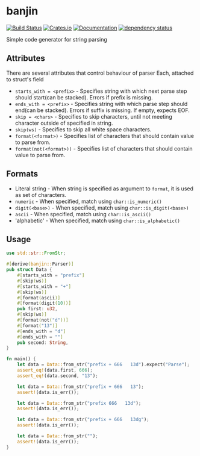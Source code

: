 # banjin

[![Build Status](https://travis-ci.org/DoumanAsh/banjin?branch=master)](https://travis-ci.org/DoumanAsh/banjin)
[![Crates.io](https://img.shields.io/crates/v/banjin.svg)](https://crates.io/crates/banjin)
[![Documentation](https://docs.rs/banjin/badge.svg)](https://docs.rs/crate/banjin/)
[![dependency status](https://deps.rs/repo/github/DoumanAsh/banjin/status.svg)](https://deps.rs/repo/github/DoumanAsh/banjin)

Simple code generator for string parsing

## Attributes

There are several attributes that control behaviour of parser
Each, attached to struct's field

- `starts_with = <prefix>` - Specifies string with which next parse step should start(can be stacked). Errors if prefix is missing.
- `ends_with = <prefix>` - Specifies string with which parse step should end(can be stacked). Errors if suffix is missing. If empty, expects EOF.
- `skip = <chars>` - Specifies to skip characters, until not meeting character outside of specified in string.
- `skip(ws)` - Specifies to skip all white space characters.
- `format(<format>)` - Specifies list of characters that should contain value to parse from.
- `format(not(<format>))` - Specifies list of characters that should contain value to parse from.

## Formats

- Literal string - When string is specified as argument to `format`, it is used as set of characters.
- `numeric` - When specified, match using `char::is_numeric()`
- `digit(<base>)` - When specified, match using `char::is_digit(<base>)`
- `ascii` - When specified, match using `char::is_ascii()`
- 'alphabetic' - When specified, match using `char::is_alphabetic()`

## Usage

```rust
use std::str::FromStr;

#[derive(banjin::Parser)]
pub struct Data {
    #[starts_with = "prefix"]
    #[skip(ws)]
    #[starts_with = "+"]
    #[skip(ws)]
    #[format(ascii)]
    #[format(digit(10))]
    pub first: u32,
    #[skip(ws)]
    #[format(not("d"))]
    #[format("13")]
    #[ends_with = "d"]
    #[ends_with = ""]
    pub second: String,
}

fn main() {
    let data = Data::from_str("prefix + 666   13d").expect("Parse");
    assert_eq!(data.first, 666);
    assert_eq!(data.second, "13");

    let data = Data::from_str("prefix + 666   13");
    assert!(data.is_err());

    let data = Data::from_str("prefix 666   13d");
    assert!(data.is_err());

    let data = Data::from_str("prefix + 666   13dg");
    assert!(data.is_err());

    let data = Data::from_str("");
    assert!(data.is_err());
}

```
